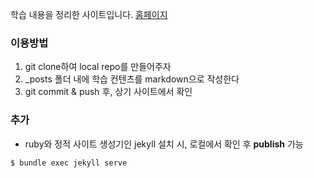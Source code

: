 학습 내용을 정리한 사이트입니다. 
[홈페이지](https://2bytes-platform.github.io/)

### 이용방법
1. git clone하여 local repo를 만들어주자 
2. _posts 폴더 내에 학습 컨텐츠를 markdown으로 작성한다
3. git commit & push 후, 상기 사이트에서 확인

### 추가
- ruby와 정적 사이트 생성기인 jekyll 설치 시, 로컬에서 확인 후 **publish** 가능

```bash
$ bundle exec jekyll serve
```
